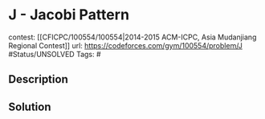 # J - Jacobi Pattern

contest: [[CFICPC/100554/100554|2014-2015 ACM-ICPC, Asia Mudanjiang Regional Contest]]
url: https://codeforces.com/gym/100554/problem/J
#Status/UNSOLVED
Tags: #

## Description

## Solution

